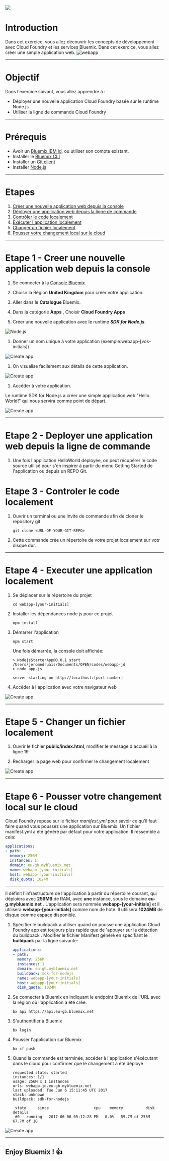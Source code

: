 ![](./images/cloudfoundry.png)
<!-- page_number: true -->
<!-- $size: 16:9 -->
<!-- prerender: true -->
<!-- footer: OPEN GROUPE - Formation Bluemix - JUIN 2017 -->

# Introduction

Dans cet exercice, vous allez découvrir les concepts de développement avec Cloud Foundry et les services Bluemix.
Dans cet exercice, vous allez créer une simple application web.
![webapp](./images/HelloWorld.png)

---

# Objectif

Dans l'exercice suivant, vous allez apprendre à :

+ Déployer une nouvelle application Cloud Foundry  basée sur le runtime Node.js
+ Utiliser la ligne de commande Cloud Foundry

---

# Prérequis

+ Avoir un [Bluemix IBM id](https://bluemix.net), ou  utiliser son compte existant.
+ Installer le [Bluemix CLI](http://clis.ng.bluemix.net)
+ Installer un [Git client](https://git-scm.com/downloads)
+ Installer [Node.js](https://nodejs.org)

---

# Etapes


1. [Créer une nouvelle application web depuis la console](#etape-1---creer-une-nouvelle-application-web-depuis-la-console)
1. [Déployer une application web depuis la ligne de commande](#etape-2---deployer-une-application-web-depuis-la-ligne-de-commande)
1. [Contrôler le code localement](#etape-3---controler-le-code-localement)
1. [Exécuter l'application localement](#etape-4---executer-une-application-localement)
1. [Changer un  fichier localement](#etape-5---changer-un-fichier-localement)
1. [Pousser  votre changement  local sur le cloud](#etape-6---pousser-votre-changement-local-sur-le-cloud)
---

# Etape 1 - Creer une nouvelle application web depuis la console

1. Se connecter à la [Console Bluemix](https://console.bluemix.net).

1. Choisir  la  Région **United Kingdom** pour créer votre application.

1. Aller dans le  **Catalogue** Bluemix.

1. Dans la catégorie **Apps** , Choisir **Cloud Foundry Apps**

1. Créer  une nouvelle application avec le runtime ***SDK for Node.js***.

![Node.js](./images/nodejs.png)

1. Donner un nom unique à votre application (exemple:webapp-[vos-initials])

![Create app](./images/deploy-create-app.png)

1. On visualise facilement aux détails de cette application.

![Create app](./images/deploy-app-created.png)

1. Accéder à votre application.

Le runtime SDK for Node.js a créer une simple application web "Hello World!" qui nous servira comme point de départ.

![Create app](./images/deploy-app-helloworld.png)

---

# Etape 2 - Deployer une application web depuis la ligne de commande

1. Une fois l'application HelloWorld déployée, on peut récupérer le code source utilisé pour s'en inspirer à partir du menu Getting Started de l'application ou depuis un REPO Git.


# Etape 3 - Controler le code localement

1. Ouvrir un terminal ou une invite de commande afin de cloner le repository git

    ```
    git clone <URL-OF-YOUR-GIT-REPO>
    ```

1. Cette commande crée un répertoire de votre projet localement sur votr disque dur.

---

# Etape 4 - Executer une application localement

1. Se déplacer sur le répertoire du projet

    ```
    cd webapp-[your-initials]
    ```

1. Installer les dépendances node.js pour ce projet

    ```
    npm install
    ```

1. Démarrer l'application

    ```
    npm start
    ```

    Une fois démarrée, la console doit affichée:

    ```
    > NodejsStarterApp@0.0.1 start /Users/jeromedruais/Documents/OPEN/codes/webapp-jd
    > node app.js

    server starting on http://localhost:[port-number]
    ```

1. Accéder à l'application avec votre navigateur web

![Create app](./images/deploy-app-local.png)

---

# Etape 5 - Changer un fichier localement

1. Ouvrir le fichier **public/index.html**, modifier le message d'accueil à la ligne 19

1. Recharger la page web pour confirmer le changement localement

![Create app](./images/deploy-app-local-modif.png)


---

# Etape 6 - Pousser votre changement local sur le cloud

Cloud Foundry repose sur le fichier *manifest.yml* pour savoir ce qu'il faut faire quand vous poussez une application sur Bluemix.
Un fichier manifest.yml a été généré par défaut pour votre application. Il ressemble à cela:

  ```yml
  applications:
  - path: .
    memory: 256M
    instances: 1
    domain: eu-gb.mybluemix.net
    name: webapp-[your-initials]
    host: webapp-[your-initials]
    disk_quota: 1024M
  ```
---

  Il définit l'infrastructure de l'application à partir du répertoire courant, qui déploiera avec **256MB** de RAM, avec **une** instance, sous le domaine  **eu-g.mybluemix.net** .
L'application sera nommée **webapp-[your-initials]** et il utilisera **webapp-[your-initials]** comme nom de hote.
Il utilisera **1024MB** de disque comme espace disponible.

1. Spécifier le buildpack a utiliser quand on pousse une application Cloud Foundry app est toujours plus rapide que de 'appuyer sur la détection du buildpack . Modifier le fichier Manifest généré en spécifiant le **buildpack** par la ligne suivante:

    ```yml
    applications:
    - path: .
      memory: 256M
      instances: 1
      domain: eu-gb.mybluemix.net
      buildpack: sdk-for-nodejs
      name: webapp-[your-initials]
      host: webapp-[your-initials]
      disk_quota: 1024M
    ```

1. Se connecter à Bluemix en indiquant le endpoint Bluemix de l'URL avec la région où l'application a été crée.

    ```
    bx api https://api.eu-gb.bluemix.net
    ```

1. S'authentifier à Bluemix

    ```
    bx login
    ```

1. Pousser l'application sur Bluemix

    ```
    bx cf push
    ```

1. Quand la commande est terminée, accéder à l'application s'éxécutant dans le cloud pour confirmer que le changement a été déployé

    ```
    requested state: started
    instances: 1/1
    usage: 256M x 1 instances
    urls: webapp-jd.eu-gb.mybluemix.net
    last uploaded: Tue Jun 6 15:11:45 UTC 2017
    stack: unknown
    buildpack: sdk-for-nodejs

     state     since                    cpu    memory          disk          details
     #0   running   2017-06-06 05:12:28 PM   0.0%   59.7M of 256M   67.7M of 1G
    ```

![Create app](./images/deploy-app-bluemix-modif.png)


---

## Enjoy Bluemix ! :+1:
